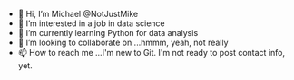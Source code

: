 - 👋 Hi, I’m Michael @NotJustMike
- 👀 I’m interested in a job in data science
- 🌱 I’m currently learning Python for data analysis
- 💞️ I’m looking to collaborate on ...hmmm, yeah, not really
- 📫 How to reach me ...I'm new to Git.  I'm not ready to post contact info, yet.

<!---
NotJustMike/NotJustMike is a ✨ special ✨ repository because its `README.md` (this file) appears on your GitHub profile.
You can click the Preview link to take a look at your changes.
--->
